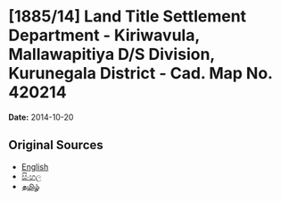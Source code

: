 # [1885/14] Land Title Settlement Department - Kiriwavula, Mallawapitiya D/S Division, Kurunegala District - Cad. Map No. 420214

**Date:** 2014-10-20

## Original Sources

- [English](https://documents.gov.lk/view/extra-gazettes/2014/10/1885-14_E.pdf)
- [සිංහල](https://documents.gov.lk/view/extra-gazettes/2014/10/1885-14_S.pdf)
- [தமிழ்](https://documents.gov.lk/view/extra-gazettes/2014/10/1885-14_T.pdf)
